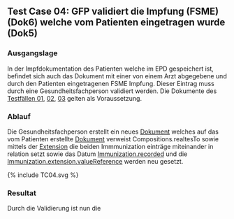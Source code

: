 ## Test Case 04: GFP validiert die Impfung (FSME)(Dok6) welche vom Patienten eingetragen wurde (Dok5)

### Ausgangslage
In der Impfdokumentation des Patienten welche im EPD gespeichert ist, befindet sich auch das Dokument mit einer von einem Arzt abgegebene und durch den Patienten eingetragenen FSME Impfung. Dieser Eintrag muss durch eine Gesundheitsfachperson validiert werden.
Die Dokumente des [Testfällen 01](TC_01.html), [02](TC_02.html), [03](TC_03.html) gelten als Voraussetzung.


### Ablauf
Die Gesundheitsfachperson erstellt ein neues [Dokument](Bundle-D6-GFP-G1.json) welches auf das vom Patienten erstellte [Dokument](Bundle-D5-P-G1.json) verweist Compositions.realtesTo sowie mittels der [Extension](StructureDefinition-ch-vacd-ext-cross-reference.html) die beiden Immmunization einträge miteinander in relation setzt sowie das Datum [Immunization.recorded](StructureDefinition-ch-vacd-immunization-definitions.html#Immunization.recorded) und die [Immunization.extension.valueReference](StructureDefinition-ch-vacd-ext-immunization-recorder-reference-definitions.html#Extension.valueReference) werden neu gesetzt.

<div>{% include TC04.svg %}</div>

### Resultat
Durch die Validierung ist nun die


